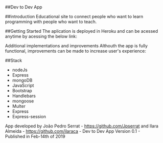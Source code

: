 ##Dev to Dev App 

##introduction
Educational site to connect people who want to learn programming with people who want to teach.

##Getting Started
The aplication is deployed in Heroku and can be acessed anytime by acessing the below link:


Additional implementations and improvements
Althouth the app is fully functional, improvements can be made to increase user's experience:

##Stack
* nodeJs
* Express
* mongoDB
* JavaScript
* Bootstrap
* Handlebars
* mongoose
* Multer
* Express
* Express-session



App developed by João Pedro Serrat - https://github.com/Jpserrat and Ilara Almeida - https://github.com/ilaraca - Dev to Dev App Version 0.1 - Published in Feb-14th of 2019
